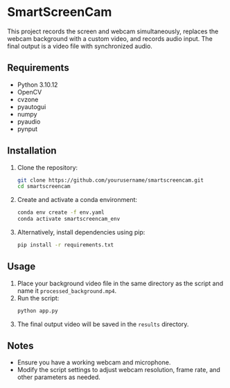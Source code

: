 # SmartScreenCam

This project records the screen and webcam simultaneously, replaces the webcam background with a custom video, and records audio input. The final output is a video file with synchronized audio.

## Requirements

- Python 3.10.12
- OpenCV
- cvzone
- pyautogui
- numpy
- pyaudio
- pynput

## Installation

1. Clone the repository:
    ```sh
    git clone https://github.com/yourusername/smartscreencam.git
    cd smartscreencam
    ```

2. Create and activate a conda environment:
    ```sh
    conda env create -f env.yaml
    conda activate smartscreencam_env
    ```

3. Alternatively, install dependencies using pip:
    ```sh
    pip install -r requirements.txt
    ```

## Usage

1. Place your background video file in the same directory as the script and name it `processed_background.mp4`.
2. Run the script:
    ```sh
    python app.py
    ```
3. The final output video will be saved in the `results` directory.

## Notes

- Ensure you have a working webcam and microphone.
- Modify the script settings to adjust webcam resolution, frame rate, and other parameters as needed.
